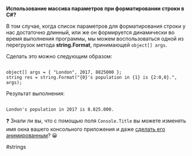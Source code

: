 **Использование массива параметров при форматировании строки в C#?**

В том случае, когда список параметров для форматирования строки у нас достаточно длинный, или же он формируется динамически во время выполнения программы, мы можем воспользоваться одной из перегрузок метода **string.Format**, принимающей `object[] args`.

Сделать это можно следующим образом:

```

object[] args = { "London", 2017, 8825000 };
string res = string.Format("{0}'s population in {1} is {2:0,0}.", args);
```

Результат выполнения:

```

London's population in 2017 is 8.825.000.
```

❓ Знали ли вы, что с помощью поля `Console.Title` вы можете изменять имя окна вашего консольного приложения и даже [сделать его анимированным](https://telegra.ph/C-animated-console-title-08-23)? 😀

#strings